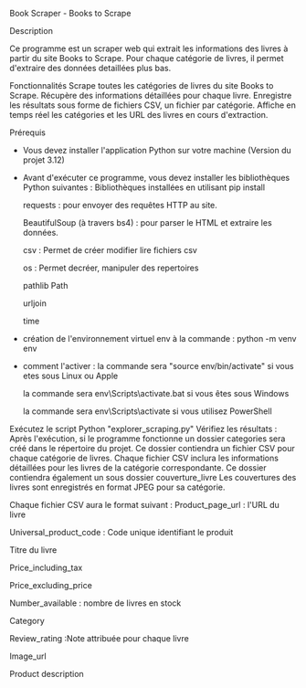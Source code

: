Book Scraper - Books to Scrape

Description

Ce programme est un scraper web qui extrait les informations des livres à partir du site Books to Scrape. Pour chaque catégorie de livres, il permet d'extraire des données detaillées plus bas.

Fonctionnalités
Scrape toutes les catégories de livres du site Books to Scrape.
Récupère des informations détaillées pour chaque livre.
Enregistre les résultats sous forme de fichiers CSV, un fichier par catégorie.
Affiche en temps réel les catégories et les URL des livres en cours d'extraction.

Prérequis
- Vous devez installer l'application Python sur votre machine (Version du projet 3.12)
  
- Avant d'exécuter ce programme, vous devez installer les bibliothèques Python suivantes :
  Bibliothèques installées en utilisant pip install
  
  requests : pour envoyer des requêtes HTTP au site.
  
  BeautifulSoup (à travers bs4) : pour parser le HTML et extraire les données.
  
  csv : Permet de créer modifier lire fichiers csv
  
  os : Permet decréer, manipuler des repertoires
  
  pathlib  Path
  
  urljoin
  
  time

  
- création de l'environnement virtuel env à la commande :  python -m venv env
  
- comment l'activer :
   la commande sera "source env/bin/activate" si vous etes sous Linux ou Apple
  
   la commande sera env\Scripts\activate.bat si vous êtes sous Windows
  
   la commande sera  env\Scripts\activate si vous utilisez PowerShell

  
Exécutez le script Python "explorer_scraping.py"
Vérifiez les résultats : 
Après l'exécution, si le programme fonctionne un dossier categories sera créé dans le répertoire du projet. 
Ce dossier contiendra un fichier CSV pour chaque catégorie de livres. Chaque fichier CSV inclura les informations détaillées pour les livres de la catégorie correspondante.
Ce dossier contiendra également un sous dossier couverture_livre Les couvertures des livres sont enregistrés en format JPEG pour sa catégorie.

Chaque fichier CSV aura le format suivant :
Product_page_url : l'URL du livre

Universal_product_code : Code unique identifiant le produit

Titre du livre

Price_including_tax

Price_excluding_price

Number_available : nombre de livres en stock

Category

Review_rating :Note attribuée pour chaque livre

Image_url

Product description




